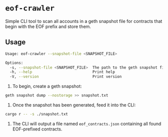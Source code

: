 # `eof-crawler`

Simple CLI tool to scan all accounts in a geth snapshot file for contracts that begin with the EOF prefix and store them.

## Usage

```sh
Usage: eof-crawler --snapshot-file <SNAPSHOT_FILE>

Options:
  -s, --snapshot-file <SNAPSHOT_FILE>  The path to the geth snapshot file
  -h, --help                           Print help
  -V, --version                        Print version
```

1. To begin, create a geth snapshot:
```sh
geth snapshot dump --nostorage >> snapshot.txt
```
1. Once the snapshot has been generated, feed it into the CLI:
```sh
cargo r -- -s ./snapshot.txt
```
1. The CLI will output a file named `eof_contracts.json` containing all found EOF-prefixed contracts.
